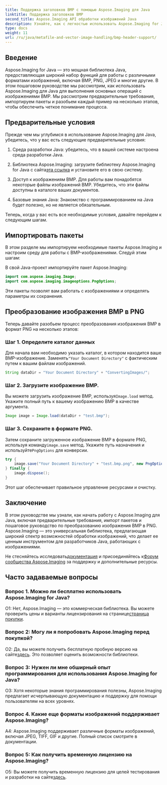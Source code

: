 ```yaml
---
title: Поддержка заголовков BMP с помощью Aspose.Imaging для Java
linktitle: Поддержка заголовков BMP
second_title: Aspose.Imaging API обработки изображений Java
description: Узнайте, как с легкостью использовать Aspose.Imaging for Java для заголовка BMP. Импортируйте пакеты, загружайте изображения и сохраняйте их в разных форматах шаг за шагом.
type: docs
weight: 11
url: /ru/java/metafile-and-vector-image-handling/bmp-header-support/
---
```

## Введение

Aspose.Imaging for Java — это мощная библиотека Java, предоставляющая широкий набор функций для работы с различными форматами изображений, включая BMP, PNG, JPEG и многие другие. В этом пошаговом руководстве мы рассмотрим, как использовать Aspose.Imaging для Java для выполнения основных операций с изображениями BMP. Мы рассмотрим предварительные требования, импортируем пакеты и разобьем каждый пример на несколько этапов, чтобы обеспечить четкое понимание процесса.

## Предварительные условия

Прежде чем мы углубимся в использование Aspose.Imaging для Java, убедитесь, что у вас есть следующие предварительные условия:

1. Среда разработки Java: убедитесь, что в вашей системе настроена среда разработки Java.

2.  Библиотека Aspose.Imaging: загрузите библиотеку Aspose.Imaging for Java с сайта[эта ссылка](https://releases.aspose.com/imaging/java/) и установите его в свою систему.

3. Доступ к изображениям BMP. Для работы вам понадобятся некоторые файлы изображений BMP. Убедитесь, что эти файлы доступны в каталоге ваших документов.

4. Базовые знания Java: Знакомство с программированием на Java будет полезно, но не является обязательным.

Теперь, когда у вас есть все необходимые условия, давайте перейдем к следующим шагам.

## Импортировать пакеты

В этом разделе мы импортируем необходимые пакеты Aspose.Imaging и настроим среду для работы с BMP-изображениями. Следуй этим шагам:

В свой Java-проект импортируйте пакет Aspose.Imaging:

```java
import com.aspose.imaging.Image;
import com.aspose.imaging.imageoptions.PngOptions;
```

Эти пакеты позволят вам работать с изображениями и определять параметры их сохранения.

## Преобразование изображения BMP в PNG

Теперь давайте разобьем процесс преобразования изображения BMP в формат PNG на несколько этапов:

### Шаг 1. Определите каталог данных

 Для начала вам необходимо указать каталог, в котором находится ваше BMP-изображение. Заменять`"Your Document Directory"` с фактическим путем к вашим файлам изображений.

```java
String dataDir = "Your Document Directory" + "ConvertingImages/";
```

### Шаг 2. Загрузите изображение BMP.

Вы можете загрузить изображение BMP, используя`Image.load` метод. Укажите полный путь к вашему изображению BMP в качестве аргумента.

```java
Image image = Image.load(dataDir + "test.bmp");
```

### Шаг 3. Сохраните в формате PNG.

 Затем сохраните загруженное изображение BMP в формате PNG, используя команду`image.save` метод. Укажите путь назначения и используйте`PngOptions` для конверсии.

```java
try {
    image.save("Your Document Directory" + "test.bmp.png", new PngOptions());
} finally {
    image.dispose();
}
```

Этот шаг обеспечивает правильное управление ресурсами и очистку.

## Заключение

В этом руководстве мы узнали, как начать работу с Aspose.Imaging для Java, включая предварительные требования, импорт пакетов и пошаговое руководство по преобразованию изображения BMP в PNG. Aspose.Imaging — это универсальная библиотека, предлагающая широкий спектр возможностей обработки изображений, что делает ее ценным инструментом для разработчиков Java, работающих с изображениями.

 Не стесняйтесь исследовать[документация](https://reference.aspose.com/imaging/java/) и присоединяйтесь к[Форум сообщества Aspose.Imaging](https://forum.aspose.com/) за поддержку и дополнительные ресурсы.

## Часто задаваемые вопросы

### Вопрос 1. Можно ли бесплатно использовать Aspose.Imaging for Java?

 О1: Нет, Aspose.Imaging — это коммерческая библиотека. Вы можете проверить цены и варианты лицензирования на странице[страница покупки](https://purchase.aspose.com/buy).

### Вопрос 2: Могу ли я попробовать Aspose.Imaging перед покупкой?

О2: Да, вы можете получить бесплатную пробную версию на сайте[здесь](https://releases.aspose.com/). Это позволяет оценить возможности библиотеки.

### Вопрос 3: Нужен ли мне обширный опыт программирования для использования Aspose.Imaging for Java?

О3: Хотя некоторые знания программирования полезны, Aspose.Imaging предлагает исчерпывающую документацию и поддержку для помощи пользователям на всех уровнях.

### Вопрос 4. Какие еще форматы изображений поддерживает Aspose.Imaging?

A4: Aspose.Imaging поддерживает различные форматы изображений, включая JPEG, TIFF, GIF и другие. Полный список смотрите в документации.

### Вопрос 5: Как получить временную лицензию на Aspose.Imaging?

 О5: Вы можете получить временную лицензию для целей тестирования и разработки на сайте[здесь](https://purchase.aspose.com/temporary-license/).